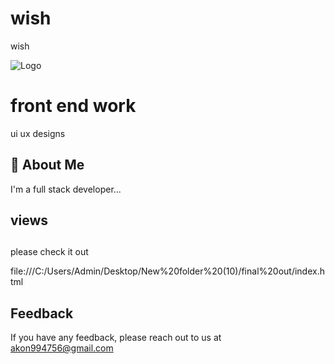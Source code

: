 # wish
wish



![Logo](https://avatars.githubusercontent.com/u/92801274?s=400&u=95ad3454ef2108572734fc243d9d58c0da060982&v=4)


# front end work

ui ux designs 


## 🚀 About Me
I'm a full stack developer...


## views 

## 

please check it out

file:///C:/Users/Admin/Desktop/New%20folder%20(10)/final%20out/index.html
## Feedback

If you have any feedback, please reach out to us at akon994756@gmail.com

